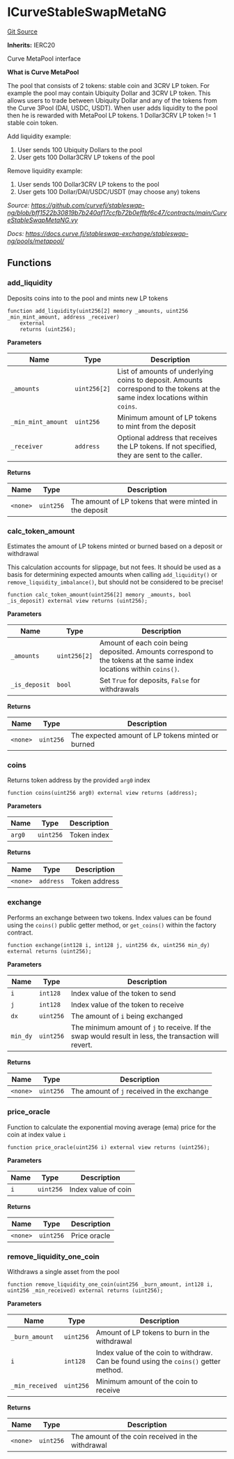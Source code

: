 # ICurveStableSwapMetaNG
[Git Source](https://github.com/ubiquity/ubiquity-dollar/blob/acc58000595c3b2a3554b0b50ee47af4357daed7/src/dollar/interfaces/ICurveStableSwapMetaNG.sol)

**Inherits:**
IERC20

Curve MetaPool interface

**What is Curve MetaPool**

The pool that consists of 2 tokens: stable coin and 3CRV LP token.
For example the pool may contain Ubiquity Dollar and 3CRV LP token.
This allows users to trade between Ubiquity Dollar and any of the tokens
from the Curve 3Pool (DAI, USDC, USDT). When user adds liquidity to the pool
then he is rewarded with MetaPool LP tokens. 1 Dollar3CRV LP token != 1 stable coin token.

Add liquidity example:
1. User sends 100 Ubiquity Dollars to the pool
2. User gets 100 Dollar3CRV LP tokens of the pool

Remove liquidity example:
1. User sends 100 Dollar3CRV LP tokens to the pool
2. User gets 100 Dollar/DAI/USDC/USDT (may choose any) tokens

*Source: https://github.com/curvefi/stableswap-ng/blob/bff1522b30819b7b240af17ccfb72b0effbf6c47/contracts/main/CurveStableSwapMetaNG.vy*

*Docs: https://docs.curve.fi/stableswap-exchange/stableswap-ng/pools/metapool/*


## Functions
### add_liquidity

Deposits coins into to the pool and mints new LP tokens


```solidity
function add_liquidity(uint256[2] memory _amounts, uint256 _min_mint_amount, address _receiver)
    external
    returns (uint256);
```
**Parameters**

|Name|Type|Description|
|----|----|-----------|
|`_amounts`|`uint256[2]`|List of amounts of underlying coins to deposit. Amounts correspond to the tokens at the same index locations within `coins`.|
|`_min_mint_amount`|`uint256`|Minimum amount of LP tokens to mint from the deposit|
|`_receiver`|`address`|Optional address that receives the LP tokens. If not specified, they are sent to the caller.|

**Returns**

|Name|Type|Description|
|----|----|-----------|
|`<none>`|`uint256`|The amount of LP tokens that were minted in the deposit|


### calc_token_amount

Estimates the amount of LP tokens minted or burned based on a deposit or withdrawal

This calculation accounts for slippage, but not fees. It should be used as a basis for
determining expected amounts when calling `add_liquidity()` or `remove_liquidity_imbalance()`,
but should not be considered to be precise!


```solidity
function calc_token_amount(uint256[2] memory _amounts, bool _is_deposit) external view returns (uint256);
```
**Parameters**

|Name|Type|Description|
|----|----|-----------|
|`_amounts`|`uint256[2]`|Amount of each coin being deposited. Amounts correspond to the tokens at the same index locations within `coins()`.|
|`_is_deposit`|`bool`|Set `True` for deposits, `False` for withdrawals|

**Returns**

|Name|Type|Description|
|----|----|-----------|
|`<none>`|`uint256`|The expected amount of LP tokens minted or burned|


### coins

Returns token address by the provided `arg0` index


```solidity
function coins(uint256 arg0) external view returns (address);
```
**Parameters**

|Name|Type|Description|
|----|----|-----------|
|`arg0`|`uint256`|Token index|

**Returns**

|Name|Type|Description|
|----|----|-----------|
|`<none>`|`address`|Token address|


### exchange

Performs an exchange between two tokens. Index values can be found
using the `coins()` public getter method, or `get_coins()` within the factory contract.


```solidity
function exchange(int128 i, int128 j, uint256 dx, uint256 min_dy) external returns (uint256);
```
**Parameters**

|Name|Type|Description|
|----|----|-----------|
|`i`|`int128`|Index value of the token to send|
|`j`|`int128`|Index value of the token to receive|
|`dx`|`uint256`|The amount of `i` being exchanged|
|`min_dy`|`uint256`|The minimum amount of `j` to receive. If the swap would result in less, the transaction will revert.|

**Returns**

|Name|Type|Description|
|----|----|-----------|
|`<none>`|`uint256`|The amount of `j` received in the exchange|


### price_oracle

Function to calculate the exponential moving average (ema) price for the coin at index value `i`


```solidity
function price_oracle(uint256 i) external view returns (uint256);
```
**Parameters**

|Name|Type|Description|
|----|----|-----------|
|`i`|`uint256`|Index value of coin|

**Returns**

|Name|Type|Description|
|----|----|-----------|
|`<none>`|`uint256`|Price oracle|


### remove_liquidity_one_coin

Withdraws a single asset from the pool


```solidity
function remove_liquidity_one_coin(uint256 _burn_amount, int128 i, uint256 _min_received) external returns (uint256);
```
**Parameters**

|Name|Type|Description|
|----|----|-----------|
|`_burn_amount`|`uint256`|Amount of LP tokens to burn in the withdrawal|
|`i`|`int128`|Index value of the coin to withdraw. Can be found using the `coins()` getter method.|
|`_min_received`|`uint256`|Minimum amount of the coin to receive|

**Returns**

|Name|Type|Description|
|----|----|-----------|
|`<none>`|`uint256`|The amount of the coin received in the withdrawal|



